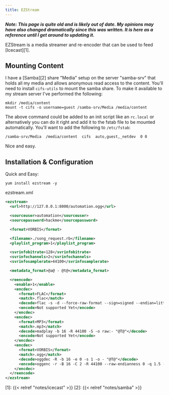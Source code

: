 ```yaml
---
title: EZStream
---
```


***Note: This page is quite old and is likely out of date. My opinions may have
also changed dramatically since this was written. It is here as a reference
until I get around to updating it.***

EZStream is a media streamer and re-encoder that can be used to feed
[Icecast][1].

## Mounting Content

I have a [Samba][2] share "Media" setup on the server "samba-srv" that holds
all my media and allows anonymous read access to the content. You'll need to
install `cifs-utils` to mount the samba share. To make it available to my
stream server I've performed the following:

```
mkdir /media/content
mount -t cifs -o username=guest /samba-srv/Media /media/content
```

The above command could be added to an init script like an `rc.local` or
alternatively you can do it right and add it to the fstab file to be mounted
automatically. You'll want to add the following to `/etc/fstab`:

```
/samba-srv/Media  /media/content  cifs  auto,guest,_netdev  0 0
```

Nice and easy.

## Installation & Configuration

Quick and Easy:

```
yum install ezstream -y
```

ezstream.xml

```xml
<ezstream>
  <url>http://127.0.0.1:8000/automation.ogg</url>

  <sourceuser>automation</sourceuser>
  <sourcepassword>hackme</sourcepassword>

  <format>VORBIS</format>

  <filename>./song_request.rb</filename>
  <playlist_program>1</playlist_program>

  <svrinfobitrate>128</svrinfobitrate>
  <svrinfochannels>2</svrinfochannels>
  <svrinfosamplerate>44100</svrinfosamplerate>

  <metadata_format>@a@ - @t@</metadata_format>

  <reencode>
    <enable>1</enable>
    <encdec>
      <format>FLAC</format>
      <match>.flac</match>
      <decode>flac -s -d --force-raw-format --sign=signed --endian=little -o - "@T@"</decode>
      <encode>Not supported Yet</encode>
    </encdec>
    <encdec>
      <format>MP3</format>
      <match>.mp3</match>
      <decode>madplay -b 16 -R 44100 -S -o raw:- "@T@"</decode>
      <encode>Not supported Yet</encode>
    </encdec>
    <encdec>
      <format>VORBIS</format>
      <match>.ogg</match>
      <decode>oggdec -R -b 16 -e 0 -s 1 -o - "@T@"</decode>
      <encode>oggenc -r -B 16 -C 2 -R 44100 --raw-endianness 0 -q 1.5 -t "@M@" -</encode>
    </encdec>
  </reencode>
</ezstream>
```

[1]: {{< relref "notes/icecast" >}}
[2]: {{< relref "notes/samba" >}}
